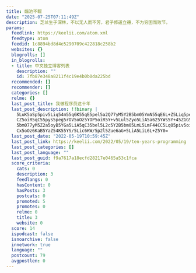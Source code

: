 ```yaml
---
title: 臨池不輟
date: "2025-07-25T07:11:49Z"
description: 芝兰生于深林，不以无人而不芳，君子修道立德，不为穷困而败节。
params:
  feedlink: https://keelii.com/atom.xml
  feedtype: atom
  feedid: 1c8894bd8d4e5290709c422818c258b2
  websites: {}
  blogrolls: []
  in_blogrolls:
  - title: 中文独立博客列表
    description: ""
    id: 7fb87e348a8211f4c19e4b0b0da225bd
  recommended: []
  recommender: []
  categories: []
  relme: {}
  last_post_title: 我做程序员这十年
  last_post_description: !!binary |
    5LuK5aSp5piv5Liq54m55q6K55qE5pel5a2Q77yM5Y2B5bm05YmN55qE6L+Z5Liq5pe25Y
    CZ5oiR5qC55pys5peg5rOV5oOz5YOP5oiR5Y+v5Lul5Zyo5LiA5a625YWs5Y+45ZGG5Y2B
    5bm077yM5Z2a5oyB5YGa5LiA5qC35bel5L2c5Y2B5bm05LmL5LmF44CC5LqO5piv5oiR5b
    Cx5oOz6KaB5YaZ54K55YS/5Lic6KW/5p2l5Zue6aG+5LiA5LiL6L+Z5Y0=
  last_post_date: "2022-05-19T10:59:45Z"
  last_post_link: https://keelii.com/2022/05/19/ten-years-programming
  last_post_categories: []
  last_post_language: ""
  last_post_guid: f9a7617a18ecfd28217e0465a53c1fca
  score_criteria:
    cats: 0
    description: 3
    feedlangs: 0
    hasContent: 0
    hasPosts: 3
    postcats: 0
    promoted: 5
    promotes: 0
    relme: 0
    title: 3
    website: 0
  score: 14
  ispodcast: false
  isnoarchive: false
  innetwork: true
  language: ""
  postcount: 79
  avgpostlen: 0
---
```

